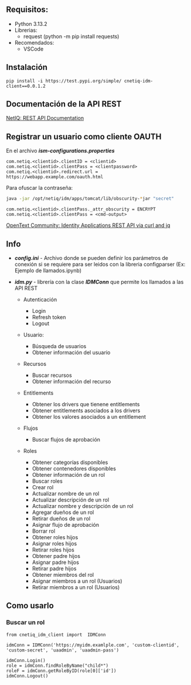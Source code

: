 ## Requisitos:

* Python 3.13.2
* Librerias:
  * request (python -m pip install requests)
* Recomendados:
  * VSCode

## Instalación

```
pip install -i https://test.pypi.org/simple/ cnetiq-idm-client==0.0.1.2
```

## Documentación de la API REST

[NetIQ: REST API Documentation](https://www.netiq.com/documentation/identity-manager-developer/rest-api-documentation/idmappsdoc/)

## Registrar un usuario como cliente OAUTH

En el archivo ***ism-configurations.properties***

```properties
com.netiq.<clientid>.clientID = <clientid>
com.netiq.<clientid>.clientPass = <clientpassword>
com.netiq.<clientid>.redirect.url = https://webapp.example.com/oauth.html
```

Para ofuscar la contraseña:

```bash
java -jar /opt/netiq/idm/apps/tomcat/lib/obscurity-*jar "secret"
```

```
com.netiq.<clientid>.clientPass._attr_obscurity = ENCRYPT
com.netiq.<clientid>.clientPass = <cmd-output>
```

[OpenText Community: Identity Applications REST API via curl and jq](https://community.opentext.com/cybersec/idm/w/tips/14597/identity-applications-and-osp-rest-api-via-curl-and-jq)

## Info

* ***config.ini*** - Archivo donde se pueden definir los parámetros de conexión si se requiere para ser leidos con la libreria configparser (Ex: Ejemplo de llamados.ipynb)
* ***idm.py*** - librería con la clase ***IDMConn*** que permite los llamados a las API REST

  * Autenticación

    * Login
    * Refresh token
    * Logout
  * Usuario:

    * Búsqueda de usuarios
    * Obtener información del usuario
  * Recursos

    * Buscar recursos
    * Obtener información del recurso
  * Entitlements

    * Obtener los drivers que tienene entitlements
    * Obtener entitlements asociados a los drivers
    * Obtener los valores asociados a un entitlement
  * Flujos

    * Buscar flujos de aprobación
  * Roles

    * Obtener categorías disponibles
    * Obtener contenedores disponibles
    * Obtener información de un rol
    * Buscar roles
    * Crear rol
    * Actualizar nombre de un rol
    * Actualizar descripción de un rol
    * Actualizar nombre y descripción de un rol
    * Agregar dueños de un rol
    * Retirar dueños de un rol
    * Asignar flujo de aprobación
    * Borrar rol
    * Obtener roles hijos
    * Asignar roles hijos
    * Retirar roles hijos
    * Obtener padre hijos
    * Asignar padre hijos
    * Retirar padre hijos
    * Obtener miembros del rol
    * Asignar miembros a un rol (Usuarios)
    * Retirar miembros a un rol (Usuarios)

## Como usarlo

### Buscar un rol


```
from cnetiq_idm_client import  IDMConn

idmConn = IDMConn('https://myidm.examlple.com', 'custom-clientid', 'custom-secret', 'uaadmin', 'uaadmin-pass')

idmConn.Login()
role = idmConn.findRoleByName("child*")
roleF = idmConn.getRoleByID(role[0]['id'])
idmConn.Logout()
```